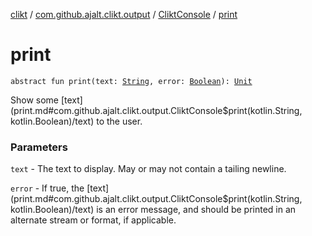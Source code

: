 [clikt](../../index.md) / [com.github.ajalt.clikt.output](../index.md) / [CliktConsole](index.md) / [print](./print.md)

# print

`abstract fun print(text: `[`String`](https://kotlinlang.org/api/latest/jvm/stdlib/kotlin/-string/index.html)`, error: `[`Boolean`](https://kotlinlang.org/api/latest/jvm/stdlib/kotlin/-boolean/index.html)`): `[`Unit`](https://kotlinlang.org/api/latest/jvm/stdlib/kotlin/-unit/index.html)

Show some [text](print.md#com.github.ajalt.clikt.output.CliktConsole$print(kotlin.String, kotlin.Boolean)/text) to the user.

### Parameters

`text` - The text to display. May or may not contain a tailing newline.

`error` - If true, the [text](print.md#com.github.ajalt.clikt.output.CliktConsole$print(kotlin.String, kotlin.Boolean)/text) is an error message, and should be printed in an alternate stream or
format, if applicable.